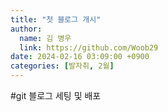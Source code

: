 ```yaml
---
title: "첫 블로그 개시"
author:
  name: 김 병우
  link: https://github.com/Woob29
date: 2024-02-16 03:09:00 +0900
categories: [발자취, 2월]
---
```


#git 블로그 세팅 및 배포
